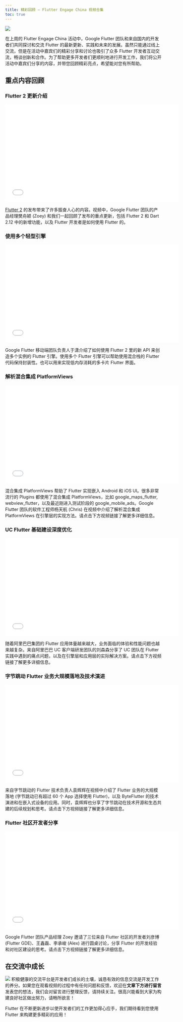 ```yaml
---
title: 精彩回顾 — Flutter Engage China 视频合集
toc: true
---
```


![](https://devrel.andfun.cn/devrel/posts/2021/04/fada6502a2c26.png)

在上周的 Flutter Engage China 活动中，Google Flutter 团队和来自国内的开发者们共同探讨和交流 Flutter 的最新更新、实践和未来的发展。虽然只能通过线上交流，但是在活动中嘉宾们的精彩分享和讨论也吸引了众多 Flutter 开发者互动交流，畅谈创新和合作。为了帮助更多开发者们更顺利地进行开发工作，我们将公开活动中嘉宾们分享的内容，并带您回顾精彩亮点，希望能对您有所帮助。

## **重点内容回顾**

### **Flutter 2 更新介绍**

<iframe width="560" height="315" src="//player.bilibili.com/player.html?aid=799947271&bvid=BV1ky4y1b7Uw&cid=318228906&page=1" scrolling="no" border="0" frameborder="no" framespacing="0" allowfullscreen="true"> </iframe>

[Flutter 2](https://flutter.cn/posts/announcing-flutter-2) 的发布带来了许多振奋人心的内容。视频中，Google Flutter 团队的产品经理樊舟颖 (Zoey) 和我们一起回顾了发布的重点更新，包括 Flutter 2 和 Dart 2.12 中的新增功能，以及 Flutter 开发者是如何使用 Flutter 的。

### **使用多个轻型引擎**

<iframe width="560" height="315" src="//player.bilibili.com/player.html?aid=929917417&bvid=BV1PK4y1m7Xq&cid=318238224&page=1" scrolling="no" border="0" frameborder="no" framespacing="0" allowfullscreen="true"> </iframe>

Google Flutter 移动端团队负责人于潇介绍了如何使用 Flutter 2 里的新 API 来创造多个实例的 Flutter 引擎。使用多个 Flutter 引擎可以帮助使用混合栈的 Flutter 代码保持封装性。也可以用来实现低内存消耗的多卡片 Flutter 界面。

### **解析混合集成 PlatformViews**

<iframe width="560" height="315" src="//player.bilibili.com/player.html?aid=289929869&bvid=BV1of4y1x7yP&cid=318240613&page=1" scrolling="no" border="0" frameborder="no" framespacing="0" allowfullscreen="true"> </iframe>

混合集成 PlatformViews 帮助了 Flutter 实现嵌入 Android 和 iOS UI。很多非常流行的 Plugins 都使用了混合集成 PlatformViews，比如 google_maps_flutter, webview_flutter，以及最近刚进入测试阶段的 google_mobile_ads。Google Flutter 团队的软件工程师杨天航 (Chris) 在视频中介绍了解析混合集成 PlatformViews 在引擎层的实现方法。请点击下方视频链接了解更多详细信息。

### **UC Flutter 基础建设深度优化**

<iframe width="560" height="315" src="//player.bilibili.com/player.html?aid=247451014&bvid=BV1wv411h7Ni&cid=318242333&page=1" scrolling="no" border="0" frameborder="no" framespacing="0" allowfullscreen="true"> </iframe>

随着阿里巴巴集团的 Flutter 应用体量越来越大，业务面临的体验和性能问题也越来越复杂。来自阿里巴巴 UC 客户端研发团队的刘森森分享了 UC 团队在 Flutter 实践中遇到的痛点问题，以及在引擎层和应用层的实际解决方案。请点击下方视频链接了解更多详细信息。

### **字节跳动 Flutter 业务大规模落地及技术演进**

<iframe width="560" height="315" src="//player.bilibili.com/player.html?aid=417458713&bvid=BV1yV411n7jz&cid=318243424&page=1" scrolling="no" border="0" frameborder="no" framespacing="0" allowfullscreen="true"> </iframe>

来自字节跳动的 Flutter 技术负责人袁辉辉在视频中介绍了 Flutter 业务的大规模落地 (字节跳动已有超过 60 个 App 选择使用 Flutter)，以及 ByteFlutter 的技术演进和在嵌入式设备的应用。同时，袁辉辉也分享了字节跳动在技术开源和生态共建的后续规划和思考。请点击下方视频链接了解更多详细信息。

### **Flutter 社区开发者分享**

<iframe width="560" height="315" src="//player.bilibili.com/player.html?aid=204905442&bvid=BV1hh411D7mV&cid=318244827&page=1" scrolling="no" border="0" frameborder="no" framespacing="0" allowfullscreen="true"> </iframe>

Google Flutter 团队产品经理 Zoey 邀请了三位来自 Flutter 社区的开发者刘彦博 (Flutter GDE)、王鑫磊、李承峻 (Alex) 进行圆桌讨论，分享 Flutter 的开发经验和对社区建设的思考。请点击下方视频链接了解更多详细信息。

## **在交流中成长**

![](https://devrel.andfun.cn/devrel/posts/2021/04/263874312041a.png) 积极健康的交流平台是开发者们成长的土壤，诚恳有效的信息交流是开发工作的养分。如果您在观看视频的过程中有任何问题和反馈，欢迎在**文章下方进行留言**发表您的想法，我们会对留言进行整理反馈，请持续关注。很高兴能看到大家为构建良好社区做出努力，请畅所欲言！

Flutter 在不断更新进步以使开发者们的工作更加得心应手，我们期待看到您使用 Flutter 来构建更多精彩的应用！